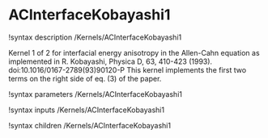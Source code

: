 # ACInterfaceKobayashi1
!syntax description /Kernels/ACInterfaceKobayashi1

Kernel 1 of 2 for interfacial energy anisotropy in the Allen-Cahn equation as
implemented in R. Kobayashi, Physica D, 63, 410-423 (1993).
doi:10.1016/0167-2789(93)90120-P
This kernel implements the first two terms on the right side of eq. (3) of the paper.

!syntax parameters /Kernels/ACInterfaceKobayashi1

!syntax inputs /Kernels/ACInterfaceKobayashi1

!syntax children /Kernels/ACInterfaceKobayashi1
